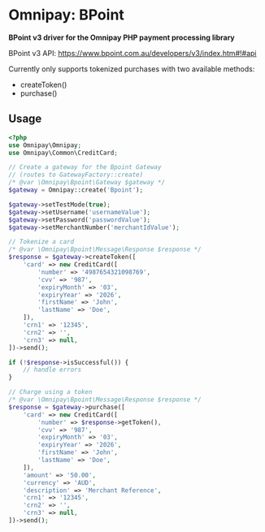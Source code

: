 # Omnipay: BPoint

**BPoint v3 driver for the Omnipay PHP payment processing library**

BPoint v3 API: https://www.bpoint.com.au/developers/v3/index.htm#!#api

Currently only supports tokenized purchases with two available methods:

- createToken()
- purchase()

## Usage

```php
<?php
use Omnipay\Omnipay;
use Omnipay\Common\CreditCard;

// Create a gateway for the Bpoint Gateway
// (routes to GatewayFactory::create)
/* @var \Omnipay\Bpoint\Gateway $gateway */
$gateway = Omnipay::create('Bpoint');

$gateway->setTestMode(true);
$gateway->setUsername('usernameValue');
$gateway->setPassword('passwordValue');
$gateway->setMerchantNumber('merchantIdValue');

// Tokenize a card
/* @var \Omnipay\Bpoint\Message\Response $response */
$response = $gateway->createToken([
    'card' => new CreditCard([
        'number' => '4987654321098769',
        'cvv' => '987',
        'expiryMonth' => '03',
        'expiryYear' => '2026',
        'firstName' => 'John',
        'lastName' => 'Doe',
    ]),
    'crn1' => '12345',
    'crn2' => '',
    'crn3' => null,
])->send();

if (!$response->isSuccessful()) {
    // handle errors
}

// Charge using a token
/* @var \Omnipay\Bpoint\Message\Response $response */
$response = $gateway->purchase([
    'card' => new CreditCard([
        'number' => $response->getToken(),
        'cvv' => '987',
        'expiryMonth' => '03',
        'expiryYear' => '2026',
        'firstName' => 'John',
        'lastName' => 'Doe',
    ]),
    'amount' => '50.00',
    'currency' => 'AUD',
    'description' => 'Merchant Reference',
    'crn1' => '12345',
    'crn2' => '',
    'crn3' => null,
])->send();
```

